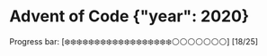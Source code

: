 # Advent of Code {"year": 2020}

Progress bar:
[❄️❄️❄️❄️❄️❄️❄️❄️❄️❄️❄️❄️❄️❄️❄️❄️❄️❄️⚪️⚪️⚪️⚪️⚪️⚪️⚪️] [18/25]
